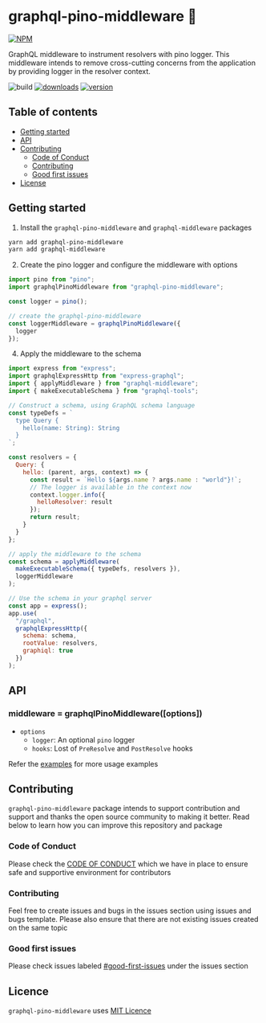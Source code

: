 # graphql-pino-middleware 🚀

[![NPM](https://nodei.co/npm/graphql-pino-middleware.png)](https://npmjs.org/package/graphql-pino-middleware)

GraphQL middleware to instrument resolvers with pino logger. This middleware intends to remove cross-cutting concerns from the application by providing logger in the resolver context.

![build](https://github.com/addityasingh/graphql-pino-middleware/workflows/build/badge.svg)
[![downloads](https://img.shields.io/npm/dt/graphql-pino-middleware.svg)](https://npmjs.org/package/graphql-pino-middleware?cacheSeconds=3600)
[![version](https://img.shields.io/npm/v/graphql-pino-middleware.svg)](https://npmjs.org/package/graphql-pino-middleware?cacheSeconds=3600)


## Table of contents

- [Getting started](#getting-started)
- [API](#api)
- [Contributing](#contributing)
  - [Code of Conduct](#code-of-conduct)
  - [Contributing](#contributing)
  - [Good first issues](#good-first-issues)
- [License](#licence)

## Getting started

1. Install the `graphql-pino-middleware` and `graphql-middleware` packages

```sh
yarn add graphql-pino-middleware
yarn add graphql-middleware
```

2. Create the pino logger and configure the middleware with options

```javascript
import pino from "pino";
import graphqlPinoMiddleware from "graphql-pino-middleware";

const logger = pino();

// create the graphql-pino-middleware
const loggerMiddleware = graphqlPinoMiddleware({
  logger
});
```

4. Apply the middleware to the schema

```javascript
import express from "express";
import graphqlExpressHttp from "express-graphql";
import { applyMiddleware } from "graphql-middleware";
import { makeExecutableSchema } from "graphql-tools";

// Construct a schema, using GraphQL schema language
const typeDefs = `
  type Query {
    hello(name: String): String
  }
`;

const resolvers = {
  Query: {
    hello: (parent, args, context) => {
      const result = `Hello ${args.name ? args.name : "world"}!`;
      // The logger is available in the context now
      context.logger.info({
        helloResolver: result
      });
      return result;
    }
  }
};

// apply the middleware to the schema
const schema = applyMiddleware(
  makeExecutableSchema({ typeDefs, resolvers }),
  loggerMiddleware
);

// Use the schema in your graphql server
const app = express();
app.use(
  "/graphql",
  graphqlExpressHttp({
    schema: schema,
    rootValue: resolvers,
    graphiql: true
  })
);
```

## API

### middleware = graphqlPinoMiddleware([options])

- `options`
  - `logger`: An optional `pino` logger
  - `hooks`: Lost of `PreResolve` and `PostResolve` hooks

Refer the [examples](./examples) for more usage examples

## Contributing

`graphql-pino-middleware` package intends to support contribution and support and thanks the open source community to making it better. Read below to learn how you can improve this repository and package

### Code of Conduct

Please check the [CODE OF CONDUCT](./CODE_OF_CONDUCT) which we have in place to ensure safe and supportive environment for contributors

### Contributing

Feel free to create issues and bugs in the issues section using issues and bugs template. Please also ensure that there are not existing issues created on the same topic

### Good first issues

Please check issues labeled [#good-first-issues](https://github.com/addityasingh/graphql-pino-middleware/labels/good%20first%20issue) under the issues section

## Licence

`graphql-pino-middleware` uses [MIT Licence](./LICENCE)
